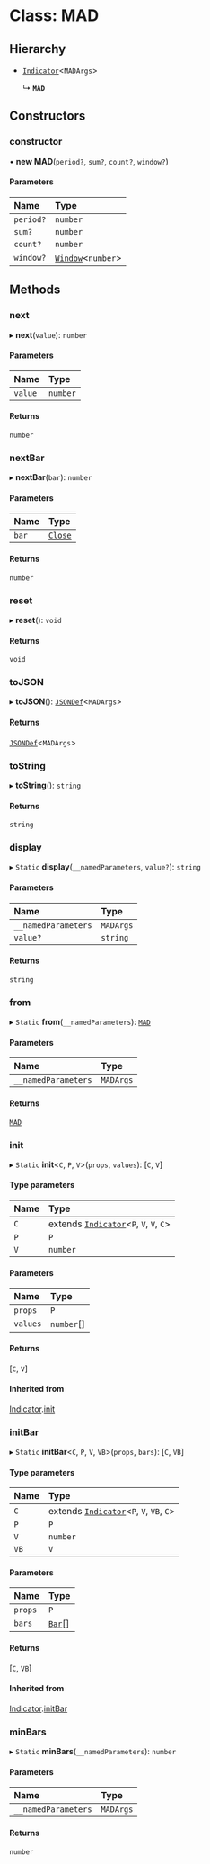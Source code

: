# Class: MAD

## Hierarchy

- [`Indicator`](Indicator.md)<`MADArgs`\>

  ↳ **`MAD`**

## Constructors

### constructor

• **new MAD**(`period?`, `sum?`, `count?`, `window?`)

#### Parameters

| Name      | Type                             |
| :-------- | :------------------------------- |
| `period?` | `number`                         |
| `sum?`    | `number`                         |
| `count?`  | `number`                         |
| `window?` | [`Window`](Window.md)<`number`\> |

## Methods

### next

▸ **next**(`value`): `number`

#### Parameters

| Name    | Type     |
| :------ | :------- |
| `value` | `number` |

#### Returns

`number`

### nextBar

▸ **nextBar**(`bar`): `number`

#### Parameters

| Name  | Type                              |
| :---- | :-------------------------------- |
| `bar` | [`Close`](../interfaces/Close.md) |

#### Returns

`number`

### reset

▸ **reset**(): `void`

#### Returns

`void`

### toJSON

▸ **toJSON**(): [`JSONDef`](../modules.md#jsondef)<`MADArgs`\>

#### Returns

[`JSONDef`](../modules.md#jsondef)<`MADArgs`\>

### toString

▸ **toString**(): `string`

#### Returns

`string`

### display

▸ `Static` **display**(`__namedParameters`, `value?`): `string`

#### Parameters

| Name                | Type      |
| :------------------ | :-------- |
| `__namedParameters` | `MADArgs` |
| `value?`            | `string`  |

#### Returns

`string`

### from

▸ `Static` **from**(`__namedParameters`): [`MAD`](MAD.md)

#### Parameters

| Name                | Type      |
| :------------------ | :-------- |
| `__namedParameters` | `MADArgs` |

#### Returns

[`MAD`](MAD.md)

### init

▸ `Static` **init**<`C`, `P`, `V`\>(`props`, `values`): [`C`, `V`]

#### Type parameters

| Name | Type                                                     |
| :--- | :------------------------------------------------------- |
| `C`  | extends [`Indicator`](Indicator.md)<`P`, `V`, `V`, `C`\> |
| `P`  | `P`                                                      |
| `V`  | `number`                                                 |

#### Parameters

| Name     | Type       |
| :------- | :--------- |
| `props`  | `P`        |
| `values` | `number`[] |

#### Returns

[`C`, `V`]

#### Inherited from

[Indicator](Indicator.md).[init](Indicator.md#init)

### initBar

▸ `Static` **initBar**<`C`, `P`, `V`, `VB`\>(`props`, `bars`): [`C`, `VB`]

#### Type parameters

| Name | Type                                                      |
| :--- | :-------------------------------------------------------- |
| `C`  | extends [`Indicator`](Indicator.md)<`P`, `V`, `VB`, `C`\> |
| `P`  | `P`                                                       |
| `V`  | `number`                                                  |
| `VB` | `V`                                                       |

#### Parameters

| Name    | Type                         |
| :------ | :--------------------------- |
| `props` | `P`                          |
| `bars`  | [`Bar`](../modules.md#bar)[] |

#### Returns

[`C`, `VB`]

#### Inherited from

[Indicator](Indicator.md).[initBar](Indicator.md#initbar)

### minBars

▸ `Static` **minBars**(`__namedParameters`): `number`

#### Parameters

| Name                | Type      |
| :------------------ | :-------- |
| `__namedParameters` | `MADArgs` |

#### Returns

`number`
